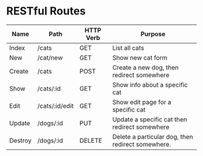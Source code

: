 # RESTful Routes

|Name|Path|HTTP Verb|Purpose|
|----|----|---------|-------|
|Index|/cats|GET|List all cats|
|New|/cat/new|GET|Show new cat form|
|Create|/cats|POST|Create a new dog, then redirect somewhere|
|Show|/cats/:id|GET|Show info about a specific cat|
|Edit|/cats/:id/edit|GET|Show edit page for a specific cat|
|Update|/dogs/:id|PUT|Update a specific cat then redirect somewhere
|Destroy|/dogs/:id|DELETE| Delete a particular dog, then redirect somewhere.